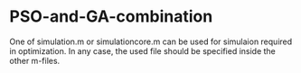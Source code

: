 # PSO-and-GA-combination

One of simulation.m or simulationcore.m can be used for simulaion required in optimization. In any case, the used file should be specified inside the other m-files.

